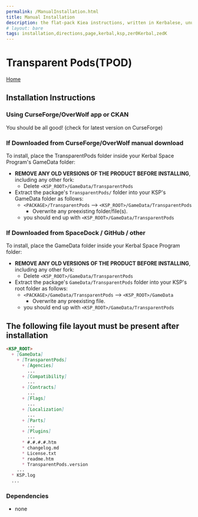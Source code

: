 ```yaml
---
permalink: /ManualInstallation.html
title: Manual Installation
description: the flat-pack Kiea instructions, written in Kerbalese, unusally present
# layout: bare
tags: installation,directions,page,kerbal,ksp,zer0Kerbal,zedK
---
```


<!-- ManualInstallation.md v1.1.7.0
Transparent Pods (TPOD)
created: 01 Oct 2019
updated: 18 Apr 2022 -->

<!-- based upon work by Lisias -->

# Transparent Pods(TPOD)

[Home](./index.md)

<BLURB>

## Installation Instructions

### Using CurseForge/OverWolf app or CKAN

You should be all good! (check for latest version on CurseForge)

### If Downloaded from CurseForge/OverWolf manual download

To install, place the TransparentPods folder inside your Kerbal Space Program's GameData folder:

* **REMOVE ANY OLD VERSIONS OF THE PRODUCT BEFORE INSTALLING**, including any other fork:
  * Delete `<KSP_ROOT>/GameData/TransparentPods`
* Extract the package's `TransparentPods/` folder into your KSP's GameData folder as follows:
  * `<PACKAGE>/TransparentPods` --> `<KSP_ROOT>/GameData/TransparentPods`
    * Overwrite any preexisting folder/file(s).
  * you should end up with `<KSP_ROOT>/GameData/TransparentPods`

### If Downloaded from SpaceDock / GitHub / other

To install, place the GameData folder inside your Kerbal Space Program folder:

* **REMOVE ANY OLD VERSIONS OF THE PRODUCT BEFORE INSTALLING**, including any other fork:
  * Delete `<KSP_ROOT>/GameData/TransparentPods`
* Extract the package's `GameData/TransparentPods` folder into your KSP's root folder as follows:
  * `<PACKAGE>/GameData/TransparentPods` --> `<KSP_ROOT>/GameData`
    * Overwrite any preexisting file.
  * you should end up with `<KSP_ROOT>/GameData/TransparentPods`

## The following file layout must be present after installation

```markdown
<KSP_ROOT>
  + [GameData]
    + [TransparentPods]
      + [Agencies]
        ...
      + [Compatibility]
        ...
      + [Contracts]
        ...
      + [Flags]
        ...
      + [Localization]
        ...
      + [Parts]
        ...
      + [Plugins]
        ...
      * #.#.#.#.htm
      * changelog.md
      * License.txt
      * readme.htm
      * TransparentPods.version
    ...
  * KSP.log
  ...
```

### Dependencies

* none
